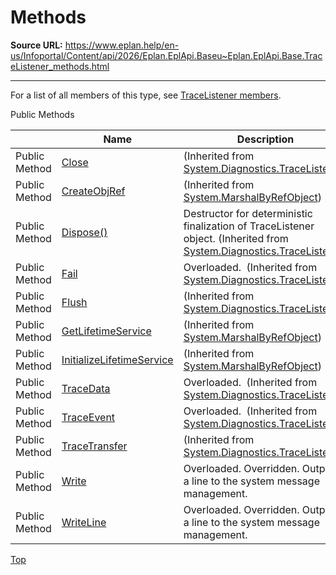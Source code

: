 # Methods

**Source URL:** https://www.eplan.help/en-us/Infoportal/Content/api/2026/Eplan.EplApi.Baseu~Eplan.EplApi.Base.TraceListener_methods.html

---

For a list of all members of this type, see [TraceListener members](Eplan.EplApi.Baseu~Eplan.EplApi.Base.TraceListener_members.html).

Public Methods

|  | Name | Description |
| --- | --- | --- |
| Public Method | [Close](#) | (Inherited from [System.Diagnostics.TraceListener](#)) |
| Public Method | [CreateObjRef](#) | (Inherited from [System.MarshalByRefObject](#)) |
| Public Method | [Dispose()](#) | Destructor for deterministic finalization of TraceListener object. (Inherited from [System.Diagnostics.TraceListener](#)) |
| Public Method | [Fail](#) | Overloaded.  (Inherited from [System.Diagnostics.TraceListener](#)) |
| Public Method | [Flush](#) | (Inherited from [System.Diagnostics.TraceListener](#)) |
| Public Method | [GetLifetimeService](#) | (Inherited from [System.MarshalByRefObject](#)) |
| Public Method | [InitializeLifetimeService](#) | (Inherited from [System.MarshalByRefObject](#)) |
| Public Method | [TraceData](#) | Overloaded.  (Inherited from [System.Diagnostics.TraceListener](#)) |
| Public Method | [TraceEvent](#) | Overloaded.  (Inherited from [System.Diagnostics.TraceListener](#)) |
| Public Method | [TraceTransfer](#) | (Inherited from [System.Diagnostics.TraceListener](#)) |
| Public Method | [Write](Eplan.EplApi.Baseu~Eplan.EplApi.Base.TraceListener~Write.html) | Overloaded. Overridden. Outputs a line to the system message management. |
| Public Method | [WriteLine](Eplan.EplApi.Baseu~Eplan.EplApi.Base.TraceListener~WriteLine.html) | Overloaded. Overridden. Outputs a line to the system message management. |

[Top](#top)
